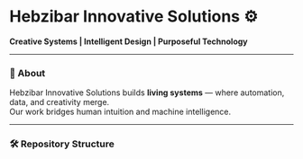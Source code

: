# Hebzibar Innovative Solutions ⚙️

**Creative Systems | Intelligent Design | Purposeful Technology**

---

### 🧩 About
Hebzibar Innovative Solutions builds **living systems** — where automation, data, and creativity merge.  
Our work bridges human intuition and machine intelligence.

---

### 🛠 Repository Structure
